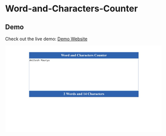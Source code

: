# Word-and-Characters-Counter
## Demo

Check out the live demo: [Demo Website](https://amitesh-maurya.github.io/Word-and-Characters-Counter/)

![Website Screenshot](Screenshot_2.jpeg) <!-- For local images -->
